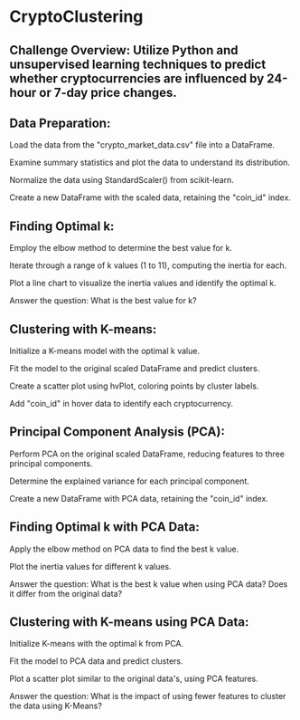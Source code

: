 # CryptoClustering

## Challenge Overview: Utilize Python and unsupervised learning techniques to predict whether cryptocurrencies are influenced by 24-hour or 7-day price changes.

## Data Preparation:
Load the data from the "crypto_market_data.csv" file into a DataFrame.

Examine summary statistics and plot the data to understand its distribution.

Normalize the data using StandardScaler() from scikit-learn.

Create a new DataFrame with the scaled data, retaining the "coin_id" index.

## Finding Optimal k:
Employ the elbow method to determine the best value for k.

Iterate through a range of k values (1 to 11), computing the inertia for each.

Plot a line chart to visualize the inertia values and identify the optimal k.

Answer the question: What is the best value for k?

## Clustering with K-means:
Initialize a K-means model with the optimal k value.

Fit the model to the original scaled DataFrame and predict clusters.

Create a scatter plot using hvPlot, coloring points by cluster labels.

Add "coin_id" in hover data to identify each cryptocurrency.

## Principal Component Analysis (PCA):
Perform PCA on the original scaled DataFrame, reducing features to three principal components.

Determine the explained variance for each principal component.

Create a new DataFrame with PCA data, retaining the "coin_id" index.

## Finding Optimal k with PCA Data:
Apply the elbow method on PCA data to find the best k value.

Plot the inertia values for different k values.

Answer the question: What is the best k value when using PCA data? Does it differ from the original data?

## Clustering with K-means using PCA Data:
Initialize K-means with the optimal k from PCA.

Fit the model to PCA data and predict clusters.

Plot a scatter plot similar to the original data's, using PCA features.

Answer the question: What is the impact of using fewer features to cluster the data using K-Means?
